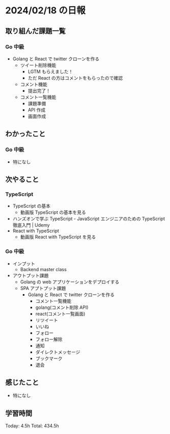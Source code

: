 # 2024/02/18 の日報

## 取り組んだ課題一覧

### Go 中級

- Golang と React で twitter クローンを作る
  - ツイート削除機能
    - LGTM もらえました！
    - ただ React の方はコメントをもらったので確認
  - コメント機能
    - 提出完了！
  - コメント一覧機能
    - 課題準備
    - API 作成
    - 画面作成

## わかったこと

### Go 中級

- 特になし

## 次やること

### TypeScript

- TypeScript の基本
  - 動画版 TypeScript の基本を見る
- ハンズオンで学ぶ TypeScript - JavaScript エンジニアのための TypeScript 徹底入門 | Udemy
- React with TypeScript
  - 動画版 React with TypeScript を見る

### Go 中級

- インプット
  - Backend master class
- アウトプット課題
  - Golang の web アプリケーションをデプロイする
  - SPA アプトプット課題
    - Golang と React で twitter クローンを作る
      - コメント一覧機能
      - golang(コメント削除 API)
      - react(コメント一覧画面)
      - リツイート
      - いいね
      - フォロー
      - フォロー解除
      - 通知
      - ダイレクトメッセージ
      - ブックマーク
      - 退会

## 感じたこと

- 特になし

## 学習時間

Today: 4.5h
Total: 434.5h
